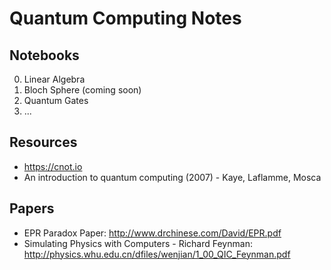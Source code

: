 # Quantum Computing Notes

## Notebooks
0. Linear Algebra
1. Bloch Sphere (coming soon)
2. Quantum Gates
3. ...

## Resources
- https://cnot.io
- An introduction to quantum computing (2007) - Kaye, Laflamme, Mosca

## Papers
- EPR Paradox Paper: http://www.drchinese.com/David/EPR.pdf
- Simulating Physics with Computers - Richard Feynman: http://physics.whu.edu.cn/dfiles/wenjian/1_00_QIC_Feynman.pdf

